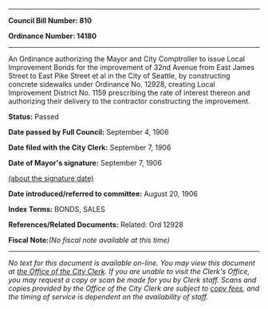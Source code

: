 

********

**Council Bill Number: 810**
   
**Ordinance Number: 14180**
********

 An Ordinance authorizing the Mayor and City Comptroller to issue Local Improvement Bonds for the improvement of 32nd Avenue from East James Street to East Pike Street et al in the City of Seattle, by constructing concrete sidewalks under Ordinance No. 12928, creating Local Improvement District No. 1159 prescribing the rate of interest thereon and authorizing their delivery to the contractor constructing the improvement.

**Status:** Passed
   
**Date passed by Full Council:** September 4, 1906
   
**Date filed with the City Clerk:** September 7, 1906
   
**Date of Mayor's signature:** September 7, 1906
   
[(about the signature date)](/~public/approvaldate.htm)
   
   
   
**Date introduced/referred to committee:** August 20, 1906
   
   
**Index Terms:** BONDS, SALES

**References/Related Documents:** Related: Ord 12928

**Fiscal Note:**_(No fiscal note available at this time)_
********

_No text for this document is available on-line. You may view this document at [the Office of the City Clerk](http://www.seattle.gov/leg/clerk/contactUs.htm). If you are unable to visit the Clerk's Office, you may request a copy or scan be made for you by Clerk staff. Scans and copies provided by the Office of the City Clerk are subject to [copy fees](http://clerk.seattle.gov/~public/clerkfees.htm), and the timing of service is dependent on the availability of staff._

